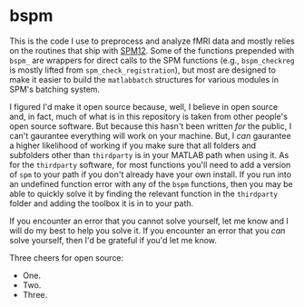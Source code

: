 bspm
====

This is the code I use to preprocess and analyze fMRI data and mostly relies on the routines that ship with [SPM12](http://www.fil.ion.ucl.ac.uk/spm/). Some of the functions prepended with `bspm_` are wrappers for direct calls to the SPM functions (e.g., `bspm_checkreg` is mostly lifted from `spm_check_registration`), but most are designed to make it easier to build the `matlabbatch` structures for various modules in SPM's batching system. 

I figured I'd make it open source because, well, I believe in open source and, in fact, much of what is in this repository is taken from other people's open source software. But because this hasn't been written _for_ the public, I can't gaurantee everything will work on your machine. But, I _can_ gaurantee a higher likelihood of working if you make sure that all folders and subfolders other than `thirdparty` is in your MATLAB path when using it. As for the `thirdparty` software, for most functions you'll need to add a version of `spm` to your path if you don't already have your own install. If you run into an undefined function error with any of the `bspm` functions, then you may be able to quickly solve it by finding the relevant function in the `thirdparty` folder and adding the toolbox it is in to your path. 

If you encounter an error that you cannot solve yourself, let me know and I will do my best to help you solve it. If you encounter an error that you _can_ solve yourself, then I'd be grateful if you'd let me know. 

Three cheers for open source:

- One.
- Two.
- Three.